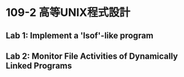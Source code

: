 # 109-2 高等UNIX程式設計

## Lab 1: Implement a 'lsof'-like program

## Lab 2: Monitor File Activities of Dynamically Linked Programs
